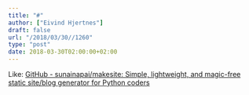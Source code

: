 ```yaml
---
title: "#"
author: ["Eivind Hjertnes"]
draft: false
url: "/2018/03/30//1260"
type: "post"
date: 2018-03-30T02:00:00+02:00
---
```


Like: [GitHub -
sunainapai/makesite: Simple, lightweight, and magic-free static
site/blog generator for Python coders](https://github.com/sunainapai/makesite)
